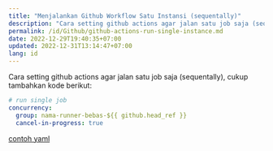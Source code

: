 ```yaml
---
title: "Menjalankan Github Workflow Satu Instansi (sequentally)"
description: "Cara setting github actions agar jalan satu job saja (sequentally)"
permalink: /id/Github/github-actions-run-single-instance.md
date: 2022-12-29T19:40:35+07:00
updated: 2022-12-31T13:14:47+07:00
lang: id
---
```


Cara setting github actions agar jalan satu job saja (sequentally), cukup tambahkan kode berikut:
```yaml
# run single job
concurrency:
  group: nama-runner-bebas-${{ github.head_ref }}
  cancel-in-progress: true
```

[contoh yaml](https://github.com/dimaslanjaka/nodejs-package-types/blob/9b725279f6972e5357294430116b007aee01f32d/.github/workflows/build-release.yml#L25-L28)
